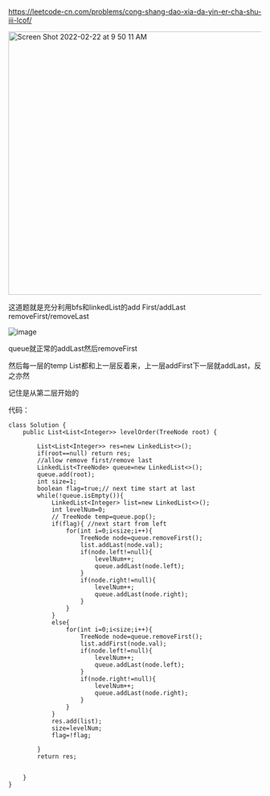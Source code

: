 https://leetcode-cn.com/problems/cong-shang-dao-xia-da-yin-er-cha-shu-iii-lcof/

<img width="523" alt="Screen Shot 2022-02-22 at 9 50 11 AM" src="https://user-images.githubusercontent.com/59748598/155190105-cc7b135e-0ebc-4ec4-bcc5-3d5a1dfc0e51.png">

这道题就是充分利用bfs和linkedList的add First/addLast removeFirst/removeLast

![image](https://user-images.githubusercontent.com/59748598/155190275-4905f0ef-5196-4a9a-971b-bf9df4262af4.png)


queue就正常的addLast然后removeFirst

然后每一层的temp List都和上一层反着来，上一层addFirst下一层就addLast，反之亦然

记住是从第二层开始的

代码：
```` 
class Solution {
    public List<List<Integer>> levelOrder(TreeNode root) {
        
        List<List<Integer>> res=new LinkedList<>();
        if(root==null) return res;
        //allow remove first/remove last
        LinkedList<TreeNode> queue=new LinkedList<>();
        queue.add(root);
        int size=1;
        boolean flag=true;// next time start at last
        while(!queue.isEmpty()){
            LinkedList<Integer> list=new LinkedList<>();
            int levelNum=0;
            // TreeNode temp=queue.pop();
            if(flag){ //next start from left
                for(int i=0;i<size;i++){
                    TreeNode node=queue.removeFirst();
                    list.addLast(node.val);
                    if(node.left!=null){
                        levelNum++;
                        queue.addLast(node.left);
                    }
                    if(node.right!=null){
                        levelNum++;
                        queue.addLast(node.right);
                    }
                }
            }
            else{
                for(int i=0;i<size;i++){
                    TreeNode node=queue.removeFirst();
                    list.addFirst(node.val);
                    if(node.left!=null){
                        levelNum++;
                        queue.addLast(node.left);
                    }
                    if(node.right!=null){
                        levelNum++;
                        queue.addLast(node.right);
                    }
                }
            }
            res.add(list);
            size=levelNum;
            flag=!flag;
            
        }
        return res;


    }
}
````





